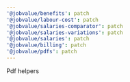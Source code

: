 ```yaml
---
'@jobvalue/benefits': patch
'@jobvalue/labour-cost': patch
'@jobvalue/salaries-comparator': patch
'@jobvalue/salaries-variations': patch
'@jobvalue/salaries': patch
'@jobvalue/billing': patch
'@jobvalue/pdfs': patch
---
```


Pdf helpers
